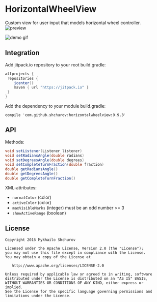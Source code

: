 # HorizontalWheelView
Custom view for user input that models horizontal wheel controller.
![preview](https://i.imgur.com/wWYbR8R.png)

![demo gif](http://i.giphy.com/vH1qSxcwBBOiQ.gif)

Integration
-------

Add jitpack.io repository to your root build.gradle:
```groovy
allprojects {
 repositories {
    jcenter()
    maven { url "https://jitpack.io" }
 }
}
```
Add the dependency to your module build.gradle:

`compile 'com.github.shchurov:horizontalwheelview:0.9.3'`

API
-------

Methods:
```java
void setListener(Listener listener)
void setRadiansAngle(double radians)
void setDegreesAngle(double degrees)
void setCompleteTurnFraction(double fraction)
double getRadiansAngle()
double getDegreesAngle()
double getCompleteTurnFraction()
```

XML-attributes:
* `normalColor` (color)
* `activeColor` (color) 
* `maxVisibleMarks` (integer) must be an odd number >= 3
* `showActiveRange` (boolean)


License
-------

    Copyright 2016 Mykhailo Shchurov

    Licensed under the Apache License, Version 2.0 (the "License");
    you may not use this file except in compliance with the License.
    You may obtain a copy of the License at

       http://www.apache.org/licenses/LICENSE-2.0

    Unless required by applicable law or agreed to in writing, software
    distributed under the License is distributed on an "AS IS" BASIS,
    WITHOUT WARRANTIES OR CONDITIONS OF ANY KIND, either express or implied.
    See the License for the specific language governing permissions and
    limitations under the License.
